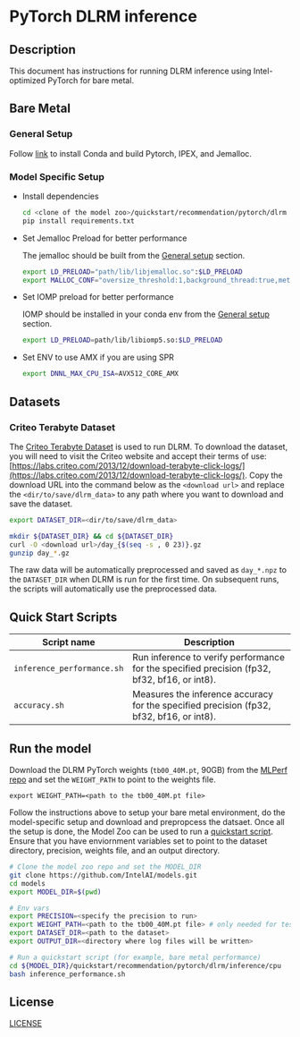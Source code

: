 <!--- 0. Title -->
# PyTorch DLRM inference

<!-- 10. Description -->
## Description

This document has instructions for running DLRM inference using
Intel-optimized PyTorch for bare metal.

## Bare Metal
### General Setup
Follow [link](/docs/general/pytorch/BareMetalSetup.md) to install Conda and build Pytorch, IPEX, and Jemalloc.

### Model Specific Setup

* Install dependencies
  ```bash
  cd <clone of the model zoo>/quickstart/recommendation/pytorch/dlrm
  pip install requirements.txt
  ```

* Set Jemalloc Preload for better performance

  The jemalloc should be built from the [General setup](#general-setup) section.
  ```bash
  export LD_PRELOAD="path/lib/libjemalloc.so":$LD_PRELOAD
  export MALLOC_CONF="oversize_threshold:1,background_thread:true,metadata_thp:auto,dirty_decay_ms:9000000000,muzzy_decay_ms:9000000000"
  ```

* Set IOMP preload for better performance

  IOMP should be installed in your conda env from the [General setup](#general-setup) section.
  ```bash
  export LD_PRELOAD=path/lib/libiomp5.so:$LD_PRELOAD
  ```

* Set ENV to use AMX if you are using SPR
  ```bash
  export DNNL_MAX_CPU_ISA=AVX512_CORE_AMX
  ```

## Datasets

### Criteo Terabyte Dataset

The [Criteo Terabyte Dataset](https://labs.criteo.com/2013/12/download-terabyte-click-logs/) is
used to run DLRM. To download the dataset, you will need to visit the Criteo website and accept
their terms of use:
[https://labs.criteo.com/2013/12/download-terabyte-click-logs/](https://labs.criteo.com/2013/12/download-terabyte-click-logs/).
Copy the download URL into the command below as the `<download url>` and
replace the `<dir/to/save/dlrm_data>` to any path where you want to download
and save the dataset.
```bash
export DATASET_DIR=<dir/to/save/dlrm_data>

mkdir ${DATASET_DIR} && cd ${DATASET_DIR}
curl -O <download url>/day_{$(seq -s , 0 23)}.gz
gunzip day_*.gz
```
The raw data will be automatically preprocessed and saved as `day_*.npz` to
the `DATASET_DIR` when DLRM is run for the first time. On subsequent runs, the
scripts will automatically use the preprocessed data.

## Quick Start Scripts

| Script name | Description |
|-------------|-------------|
| `inference_performance.sh` | Run inference to verify performance for the specified precision (fp32, bf32, bf16, or int8). |
| `accuracy.sh` | Measures the inference accuracy for the specified precision (fp32, bf32, bf16, or int8). |

## Run the model

Download the DLRM PyTorch weights (`tb00_40M.pt`, 90GB) from the
[MLPerf repo](https://github.com/mlcommons/inference/tree/master/recommendation/dlrm/pytorch#more-information-about-the-model-weights)
and set the `WEIGHT_PATH` to point to the weights file.
```
export WEIGHT_PATH=<path to the tb00_40M.pt file>
```

Follow the instructions above to setup your bare metal environment, do the
model-specific setup and download and prepropcess the datsaet. Once all the
setup is done, the Model Zoo can be used to run a [quickstart script](#quick-start-scripts).
Ensure that you have enviornment variables set to point to the dataset directory,
precision, weights file, and an output directory.

```bash
# Clone the model zoo repo and set the MODEL_DIR
git clone https://github.com/IntelAI/models.git
cd models
export MODEL_DIR=$(pwd)

# Env vars
export PRECISION=<specify the precision to run>
export WEIGHT_PATH=<path to the tb00_40M.pt file> # only needed for testing accuracy
export DATASET_DIR=<path to the dataset>
export OUTPUT_DIR=<directory where log files will be written>

# Run a quickstart script (for example, bare metal performance)
cd ${MODEL_DIR}/quickstart/recommendation/pytorch/dlrm/inference/cpu
bash inference_performance.sh
```

<!--- 80. License -->
## License

[LICENSE](/LICENSE)
